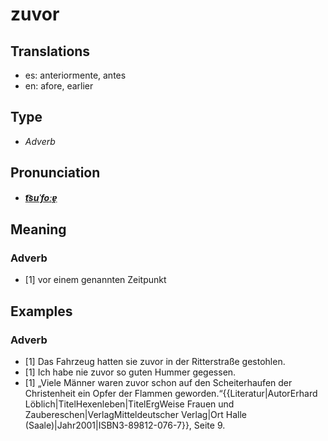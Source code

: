 # zuvor
## Translations
- es: anteriormente, antes
- en: afore, earlier
## Type
- _Adverb_
## Pronunciation
- **_[t͡suˈfoːɐ̯](https://commons.wikimedia.org/wiki/File:De-zuvor.ogg)_**
## Meaning
### Adverb
- [1] vor einem genannten Zeitpunkt
## Examples
### Adverb
- [1] Das Fahrzeug hatten sie zuvor in der Ritterstraße gestohlen.
- [1] Ich habe nie zuvor so guten Hummer gegessen.
- [1] „Viele Männer waren zuvor schon auf den Scheiterhaufen der Christenheit ein Opfer der Flammen geworden.“<ref>{{Literatur|AutorErhard Löblich|TitelHexenleben|TitelErgWeise Frauen und Zaubereschen|VerlagMitteldeutscher Verlag|Ort Halle (Saale)|Jahr2001|ISBN3-89812-076-7}}, Seite 9.</ref>
